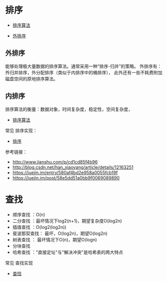 # 排序

- [排序算法](https://zh.wikipedia.org/wiki/%E6%8E%92%E5%BA%8F%E7%AE%97%E6%B3%95)

- [外排序](https://zh.wikipedia.org/wiki/%E5%A4%96%E6%8E%92%E5%BA%8F)


## 外排序

能够处理极大量数据的排序算法。通常采用一种“排序-归并”的策略。
外排序有： 外归并排序，外分配排序（类似于内排序中的桶排序），
此外还有一些不耗费附加磁盘空间的原地排序算法。


## 内排序


排序算法的衡量：数据对象，时间复杂度，稳定性，空间复杂度，

- [排序算法](https://zh.wikipedia.org/wiki/%E6%8E%92%E5%BA%8F%E7%AE%97%E6%B3%95)

常见 排序实现：

- [排序](https://github.com/BoBoMEe/JavaNote/blob/master/data_structures_algorithms/src/main/java/com/bobomee/android/data_structures_algorithms/sort/)


参考链接：

- http://www.jianshu.com/p/cd1cd85f4b96
- http://blog.csdn.net/han_xiaoyang/article/details/12163251
- https://juejin.im/entry/580af4bd2e958a0055fcb19f
- https://juejin.im/post/58e5dd51a0bb9f0069089890


# 查找

- 顺序查找 ：O(n)
- 二分查找 ：最坏情况下log2(n+1)，期望复杂度O(log2n)
- 插值查找 ：O(log2(log2n))
- 斐波那契查找： 最坏，O(log2n)，期望O(log2n)
- 树表查找 ： 最坏情况下O(n)，期望O(logn)
- 分块查找
- 哈希查找 ："直接定址"与"解决冲突"是哈希表的两大特点

常见 查找实现

- [查找](https://github.com/BoBoMEe/JavaNote/blob/master/data_structures_algorithms/src/main/java/com/bobomee/android/data_structures_algorithms/find/)

